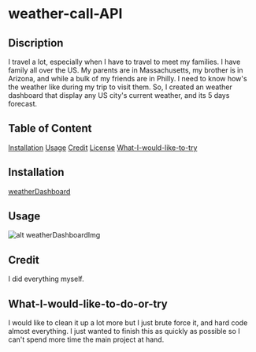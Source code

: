# weather-call-API
## Discription
I travel a lot, especially when I have to travel to meet my families.  I have family all over the US.  My parents are in Massachusetts, my brother is in Arizona, and while a bulk of my friends are in Philly.  I need to know how's the weather like during my trip to visit them.  So, I created an weather dashboard that display any US city's current weather, and its 5 days forecast.

## Table of Content

[Installation](#installation)
[Usage](#usage)
[Credit](#credit)
[License](#license)
[What-I-would-like-to-try](#what-I-would-like-to-try)

## Installation

[weatherDashboard]()

## Usage

![alt weatherDashboardImg]()
## Credit
I did everything myself.
## What-I-would-like-to-do-or-try

I would like to clean it up a lot more but I just brute force it, and hard code almost everything.  I just wanted to finish this as quickly as possible so I can't spend more time the main project at hand.